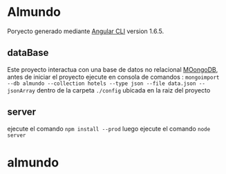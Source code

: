 # Almundo

Poryecto generado mediante [Angular CLI](https://github.com/angular/angular-cli) version 1.6.5.

## dataBase

Este proyecto interactua con una base de datos no relacional [MOongoDB](https://www.mongodb.com/), antes de iniciar el proyecto ejecute en consola de comandos : `mongoimport --db almundo --collection hotels --type json --file data.json --jsonArray` dentro de la carpeta `./config` ubicada en la raiz del proyecto

## server

ejecute el comando `npm install --prod` luego ejecute el comando `node server`

# almundo
